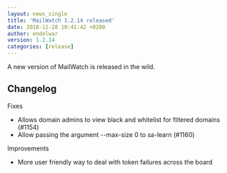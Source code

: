```yaml
---
layout: news_single
title: 'MailWatch 1.2.14 released'
date: 2018-11-28 10:41:42 +0200
author: endelwar
version: 1.2.14
categories: [release]
---
```


A new version of MailWatch is released in the wild.

## Changelog
Fixes
- Allows domain admins to view black and whitelist for filtered domains (#1154)
- Allow passing the argument --max-size 0 to sa-learn (#1160) 

Improvements
- More user friendly way to deal with token failures across the board
